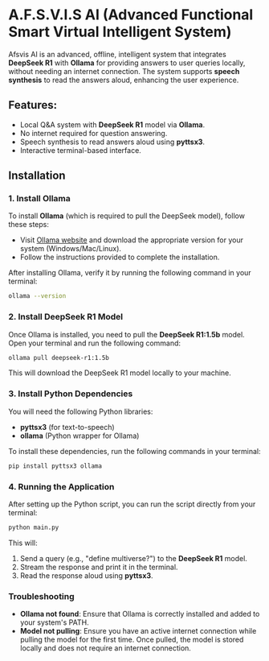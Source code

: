 # A.F.S.V.I.S AI (Advanced Functional Smart Virtual Intelligent System)

Afsvis AI is an advanced, offline, intelligent system that integrates **DeepSeek R1** with **Ollama** for providing answers to user queries locally, without needing an internet connection. The system supports **speech synthesis** to read the answers aloud, enhancing the user experience.

## Features:
- Local Q&A system with **DeepSeek R1** model via **Ollama**.
- No internet required for question answering.
- Speech synthesis to read answers aloud using **pyttsx3**.
- Interactive terminal-based interface.

## Installation

### 1. Install Ollama

To install **Ollama** (which is required to pull the DeepSeek model), follow these steps:

- Visit [Ollama website](https://ollama.com/) and download the appropriate version for your system (Windows/Mac/Linux).
- Follow the instructions provided to complete the installation.

After installing Ollama, verify it by running the following command in your terminal:
```bash
ollama --version
```

### 2. Install DeepSeek R1 Model

Once Ollama is installed, you need to pull the **DeepSeek R1:1.5b** model. Open your terminal and run the following command:
```bash
ollama pull deepseek-r1:1.5b
```

This will download the DeepSeek R1 model locally to your machine.

### 3. Install Python Dependencies

You will need the following Python libraries:
- **pyttsx3** (for text-to-speech)
- **ollama** (Python wrapper for Ollama)

To install these dependencies, run the following commands in your terminal:

```bash
pip install pyttsx3 ollama
```

### 4. Running the Application

After setting up the Python script, you can run the script directly from your terminal:

```bash
python main.py
```

This will:
1. Send a query (e.g., "define multiverse?") to the **DeepSeek R1** model.
2. Stream the response and print it in the terminal.
3. Read the response aloud using **pyttsx3**.

### Troubleshooting

- **Ollama not found**: Ensure that Ollama is correctly installed and added to your system's PATH.
- **Model not pulling**: Ensure you have an active internet connection while pulling the model for the first time. Once pulled, the model is stored locally and does not require an internet connection.
